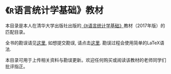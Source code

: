 # 《`R`语言统计学基础》教材

本目录是本人在清华大学出版社出版的[《`R`语言统计学基础》](https://www.amazon.cn/%E6%95%B0%E9%87%8F%E7%BB%8F%E6%B5%8E%E5%AD%A6%E7%B3%BB%E5%88%97%E4%B8%9B%E4%B9%A6-R%E8%AF%AD%E8%A8%80%E7%BB%9F%E8%AE%A1%E5%AD%A6%E5%9F%BA%E7%A1%80-%E5%90%95%E5%B0%8F%E5%BA%B7/dp/B06XGR6LJZ/ref=sr_1_1?ie=UTF8&qid=1490245508&sr=8-1&keywords=%E5%90%95%E5%B0%8F%E5%BA%B7)教材（2017年版）的匹配目录。

全书的勘误请见[这里](https://xkdog.github.io/2017-03-23-Errata/), 如想提交勘误, 请点击[这里](https://github.com/xkdog/xkdog.github.io/blob/master/_posts/2017-03-23-Errata.md). 勘误过程会使用简单的LaTeX语法.


本目录可用于上传相关资料与勘误更新。欢迎任何购买或阅读该教材的老师同学们批评指正。

